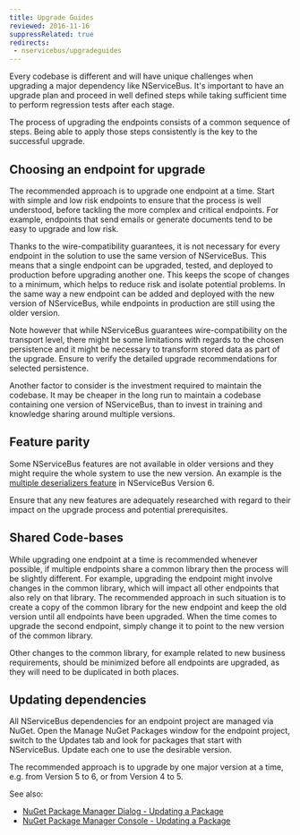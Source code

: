 ```yaml
---
title: Upgrade Guides
reviewed: 2016-11-16
suppressRelated: true
redirects:
 - nservicebus/upgradeguides
---
```


Every codebase is different and will have unique challenges when upgrading a major dependency like NServiceBus. It's important to have an upgrade plan and proceed in well defined steps while taking sufficient time to perform regression tests after each stage. 

The process of upgrading the endpoints consists of a common sequence of steps. Being able to apply those steps consistently is the key to the successful upgrade. 


## Choosing an endpoint for upgrade

The recommended approach is to upgrade one endpoint at a time. Start with simple and low risk endpoints to ensure that the process is well understood, before tackling the more complex and critical endpoints. For example, endpoints that send emails or generate documents tend to be easy to upgrade and low risk. 

Thanks to the wire-compatibility guarantees, it is not necessary for every endpoint in the solution to use the same version of NServiceBus. This means that a single endpoint can be upgraded, tested, and deployed to production before upgrading another one. This keeps the scope of changes to a minimum, which helps to reduce risk and isolate potential problems. In the same way a new endpoint can be added and deployed with the new version of NServiceBus, while endpoints in production are still using the older version. 

Note however that while NServiceBus guarantees wire-compatibility on the transport level, there might be some limitations with regards to the chosen persistence and it might be necessary to transform stored data as part of the upgrade. Ensure to verify the detailed upgrade recommendations for selected persistence.

Another factor to consider is the investment required to maintain the codebase. It may be cheaper in the long run to maintain a codebase containing one version of NServiceBus, than to invest in training and knowledge sharing around multiple versions.


## Feature parity

Some NServiceBus features are not available in older versions and they might require the whole system to use the new version. An example is the [multiple deserializers feature](/samples/serializers/multiple-deserializers/) in NServiceBus Version 6.

Ensure that any new features are adequately researched with regard to their impact on the upgrade process and potential prerequisites.


## Shared Code-bases

While upgrading one endpoint at a time is recommended whenever possible, if multiple endpoints share a common library then the process will be slightly different. For example, upgrading the endpoint might involve changes in the common library, which will impact all other endpoints that also rely on that library. The recommended approach in such situation is to create a copy of the common library for the new endpoint and keep the old version until all endpoints have been upgraded. When the time comes to upgrade the second endpoint, simply change it to point to the new version of the common library.

Other changes to the common library, for example related to new business requirements, should be minimized before all endpoints are upgraded, as they will need to be duplicated in both places.   


## Updating dependencies

All NServiceBus dependencies for an endpoint project are managed via NuGet. Open the Manage NuGet Packages window for the endpoint project, switch to the Updates tab and look for packages that start with NServiceBus. Update each one to use the desirable version.

The recommended approach is to upgrade by one major version at a time, e.g. from Version 5 to 6, or from Version 4 to 5.

See also:

 * [NuGet Package Manager Dialog - Updating a Package](https://docs.microsoft.com/en-us/nuget/tools/package-manager-ui#updating-a-package)
 * [NuGet Package Manager Console - Updating a Package](https://docs.microsoft.com/en-us/nuget/tools/package-manager-console#updating-a-package)

